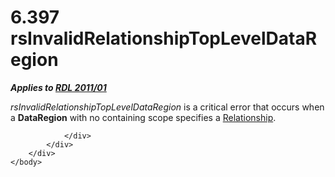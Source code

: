 <html dir="LTR" xmlns:mshelp="http://msdn.microsoft.com/mshelp" xmlns:ddue="http://ddue.schemas.microsoft.com/authoring/2003/5" xmlns:xlink="http://www.w3.org/1999/xlink" xmlns:tool="http://www.microsoft.com/tooltip">
    <head>
        <meta http-equiv="Content-Type" content="text/html; CHARSET=utf-8"></meta>
        <meta name="save" content="history"></meta>
        <title>6.397 rsInvalidRelationshipTopLevelDataRegion</title>
        <xml>
            <mshelp:toctitle title="6.397 rsInvalidRelationshipTopLevelDataRegion"></mshelp:toctitle>
            <mshelp:rltitle title="[MS-RDL]: rsInvalidRelationshipTopLevelDataRegion"></mshelp:rltitle>
            <mshelp:keyword index="A" term="c63d26d9-66a1-44c8-b5b5-58754926a6c4"></mshelp:keyword>
            <mshelp:attr name="DCSext.ContentType" value="open specification"></mshelp:attr>
            <mshelp:attr name="AssetID" value="c63d26d9-66a1-44c8-b5b5-58754926a6c4"></mshelp:attr>
            <mshelp:attr name="TopicType" value="kbRef"></mshelp:attr>
            <mshelp:attr name="DCSext.Title" value="[MS-RDL]: rsInvalidRelationshipTopLevelDataRegion" />
        </xml>
    </head>
    <body>
        <div id="header">
            <h1 class="heading">6.397 rsInvalidRelationshipTopLevelDataRegion</h1>
        </div>
        <div id="mainSection">
            <div id="mainBody">
                <div id="allHistory" class="saveHistory"></div>
                <div id="sectionSection0" class="section" name="collapseableSection">
                    

<p><b><i>Applies to </i></b><a href="bf2bab1a-b608-4bcc-b718-1cc1baa9579c.htm"><b><i>RDL 2011/01</i></b></a></p>

<p><i>rsInvalidRelationshipTopLevelDataRegion</i> is a critical
error that occurs when a <b>DataRegion</b> with no containing scope specifies a
<a href="6d1c77e5-1573-4ad6-8d2a-c507411ad94b.htm">Relationship</a>.</p>


                </div>
            </div>
        </div>
    </body>
</html>